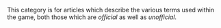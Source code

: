 This category is for articles which describe the various terms used
within the game, both those which are *official* as well as
*unofficial*.

